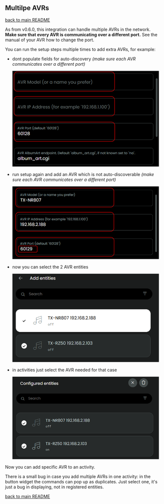 ## Multilpe AVRs

[back to main README](../README.md#multilpe-avrs)

As from v0.6.0, this integration can handle multiple AVRs in the network. **Make sure that every AVR is communicating over a different port.** See the manual of your AVR how to change the port.

You can run the setup steps multiple times to add extra AVRs, for example:
- dont populate fields for auto-discovery *(make sure each AVR communicates over a different port)*
    
    ![](/screenshots/auto-discovery.png)

- run setup again and add an AVR which is not auto-discoverable *(make sure each AVR communicates over a different port)*

    ![](/screenshots/manual-port.png)

- now you can select the 2 AVR entities

    ![](/screenshots/select-entities.png)

- in activities just select the AVR needed for that case

    ![](/screenshots/selected-entities.png)

Now you can add specific AVR to an activity.

There is a small bug in case you add multiple AVRs in one activity: in the button widget the commands can pop up as duplicates. Just select one, it's just a bug in displaying, not in registered entities.


[back to main README](../README.md#multilpe-avrs)
